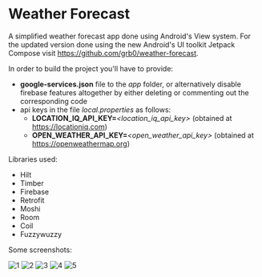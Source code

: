 # Weather Forecast

A simplified weather forecast app done using Android's View system. For the updated version done using the new Android's UI toolkit Jetpack Compose visit 
https://github.com/grb0/weather-forecast.

In order to build the project you'll have to provide:
* **google-services.json** file to the *app* folder, or alternatively disable firebase features altogether by either deleting or commenting out the corresponding code
* api keys in the file *local.properties* as follows:
    * **LOCATION_IQ_API_KEY=***<location_iq_api_key>* (obtained at https://locationiq.com)
    * **OPEN_WEATHER_API_KEY=***<open_weather_api_key>* (obtained at https://openweathermap.org)
    
Libraries used:
* Hilt
* Timber
* Firebase
* Retrofit
* Moshi
* Room
* Coil
* Fuzzywuzzy

Some screenshots:

![1](https://i.postimg.cc/J0Cwcq04/Screenshot-1636528467.png)
![2](https://i.postimg.cc/Hs2GXbgd/Screenshot-1636528438.png)
![3](https://i.postimg.cc/BvPwYKd8/Screenshot-1636528609.png)
![4](https://i.postimg.cc/T3gDt2td/Screenshot-1636528797.png)
![5](https://i.postimg.cc/3NtBJ8s5/Screenshot-1636528669.png)
